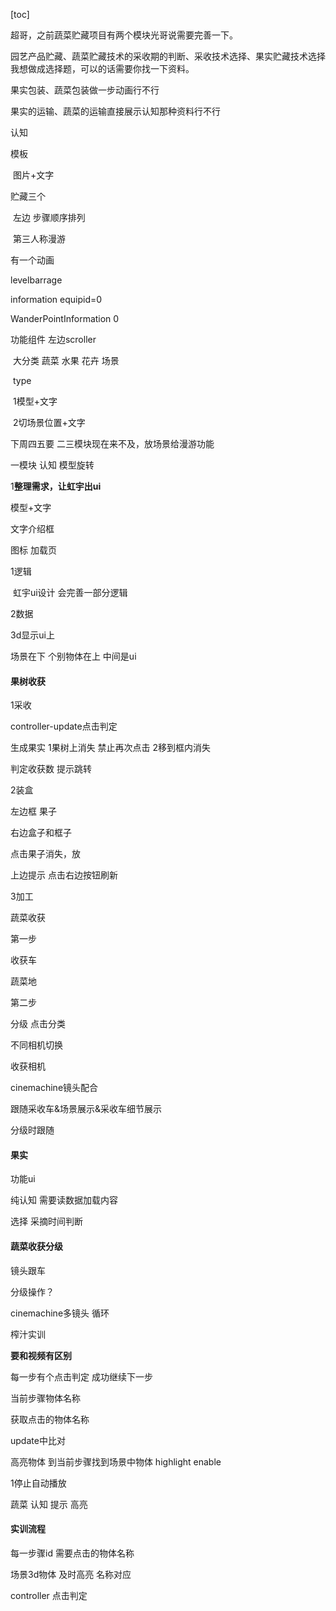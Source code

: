 [toc]



超哥，之前蔬菜贮藏项目有两个模块光哥说需要完善一下。

园艺产品贮藏、蔬菜贮藏技术的采收期的判断、采收技术选择、果实贮藏技术选择我想做成选择题，可以的话需要你找一下资料。

果实包装、蔬菜包装做一步动画行不行

果实的运输、蔬菜的运输直接展示认知那种资料行不行











认知 

模板 

​	图片+文字

贮藏三个 

​	左边 步骤顺序排列

​	第三人称漫游

有一个动画



levelbarrage

information equipid=0

WanderPointInformation 0

功能组件 左边scroller 

​	大分类 蔬菜 水果 花卉 场景

​	type

​	1模型+文字

​	2切场景位置+文字



下周四五要 二三模块现在来不及，放场景给漫游功能

一模块 认知 模型旋转

1**整理需求，让虹宇出ui** 

模型+文字 

文字介绍框 

图标 加载页 





1逻辑

​	虹宇ui设计 会完善一部分逻辑

2数据





3d显示ui上

场景在下 个别物体在上 中间是ui





#### 果树收获

1采收

controller-update点击判定 

生成果实 1果树上消失 禁止再次点击 2移到框内消失

判定收获数 提示跳转



2装盒

左边框 果子

右边盒子和框子

点击果子消失，放



上边提示 点击右边按钮刷新







3加工







蔬菜收获

第一步

收获车

蔬菜地

第二步

分级 点击分类



不同相机切换



收获相机

cinemachine镜头配合

跟随采收车&场景展示&采收车细节展示

分级时跟随





#### 果实

功能ui

纯认知 需要读数据加载内容

选择 采摘时间判断









#### 蔬菜收获分级

镜头跟车

分级操作？

cinemachine多镜头 循环



榨汁实训 

**要和视频有区别**

每一步有个点击判定 成功继续下一步

当前步骤物体名称

获取点击的物体名称

update中比对

高亮物体 到当前步骤找到场景中物体 highlight enable



1停止自动播放







蔬菜 认知 提示 高亮









#### 实训流程

每一步骤id 需要点击的物体名称

场景3d物体 及时高亮 名称对应

controller 点击判定













